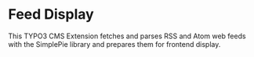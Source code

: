 # Feed Display
This TYPO3 CMS Extension fetches and parses RSS and Atom web feeds with the SimplePie library and prepares them for frontend display.